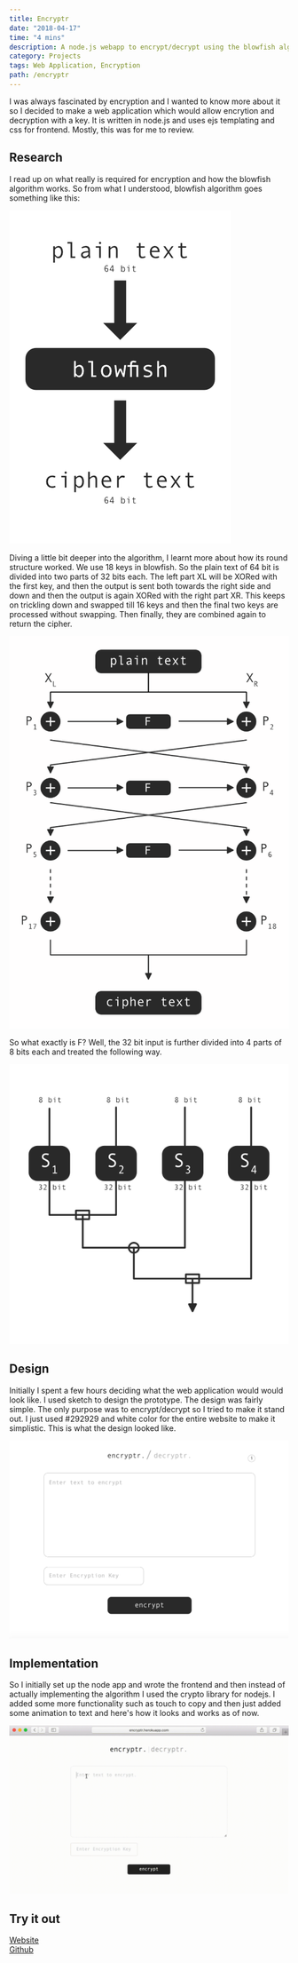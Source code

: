 ```yaml
---
title: Encryptr
date: "2018-04-17"
time: "4 mins"
description: A node.js webapp to encrypt/decrypt using the blowfish algorithm.
category: Projects
tags: Web Application, Encryption
path: /encryptr
---
```


I was always fascinated by encryption and I wanted to know more about it so I decided to make a web application which would allow encrytion and decryption with a key. It is written in node.js and uses ejs templating and css for frontend. Mostly, this was for me to review.

## Research

I read up on what really is required for encryption and how the blowfish algorithm works. So from what I understood, blowfish algorithm goes something like this:

![Basic flow](../images/2018-04-17-encryptr/encryptr_basic_algorithm.png)

Diving a little bit deeper into the algorithm, I learnt more about how its round structure worked. We use 18 keys in blowfish. So the plain text of 64 bit is divided into two parts of 32 bits each. The left part XL will be XORed with the first key, and then the output is sent both towards the right side and down and then the output is again XORed with the right part XR. This keeps on trickling down and swapped till 16 keys and then the final two keys are processed without swapping. Then finally, they are combined again to return the cipher.

![Blowfish 1](../images/2018-04-17-encryptr/encryptr_blowfish_algorithm.png)

So what exactly is F? Well, the 32 bit input is further divided into 4 parts of 8 bits each and treated the following way.

![Blowfish 2](../images/2018-04-17-encryptr/encryptr_blowfish_algorithm_bits.png)

## Design

Initially I spent a few hours deciding what the web application would would look like. I used sketch to design the prototype. The design was fairly simple. The only purpose was to encrypt/decrypt so I tried to make it stand out. I just used #292929 and white color for the entire website to make it simplistic. This is what the design looked like.

![Design](../images/2018-04-17-encryptr/encryptr_design.png)

## Implementation

So I initially set up the node app and wrote the frontend and then instead of actually implementing the algorithm I used the crypto library for nodejs. I added some more functionality such as touch to copy and then just added some animation to text and here's how it looks and works as of now.

![Design demo](../images/2018-04-17-encryptr/encryptr_demo.gif)

## Try it out

[Website](https://encryptr.herokuapp.com/)  
[Github](https://github.com/yagrawl/encryptr)  
